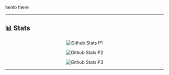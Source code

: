 <!--
**yyewolf/yyewolf** is a ✨ _special_ ✨ repository because its `README.md` (this file) appears on your GitHub profile.

Here are some ideas to get you started:

- 🔭 I’m currently working on ...
- 🌱 I’m currently learning ...
- 👯 I’m looking to collaborate on ...
- 🤔 I’m looking for help with ...
- 💬 Ask me about ...
- 📫 How to reach me: ...
- 😄 Pronouns: ...
-->

henlo there

---

## 📊 Stats

<div class="stats" align="center">

![Github Stats P1](https://github-readme-stats.vercel.app/api?username=yyewolf&theme=gruvbox&show_icons=true&hide_border=true&count_private=true)

![Github Stats P2](https://github-readme-streak-stats.herokuapp.com/?user=yyewolf&theme=gruvbox&hide_border=true)

![Github Stats P3](https://github-readme-stats.vercel.app/api/top-langs/?username=yyewolf&theme=gruvbox&show_icons=true&hide_border=true&layout=compact&exclude_repo=malware2023,amio2023)

</div>

---
